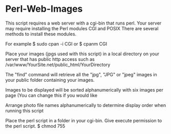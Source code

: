 # Perl-Web-Images

This script requires a web server with a cgi-bin that runs perl.  Your server may require installing the Perl modules CGI and POSIX
There are several methods to install these modules.

For example
$ sudo cpan -i CGI 
or 
$ cpanm CGI

Place your images (jpgs used with this script) in a local directory on your server that has public http access such as /var/www/YourSite.net/public_html/YourDirectory

The "find" command will retrieve all the "jpg", "JPG" or "jpeg" images in your public folder containing your images.

Images to be displayed will be sorted alphanumerically with six images per page (You can change this if you would like 

Arrange photo file names alphanumerically to determine display order when running this script

Place the perl script in a folder in your cgi-bin.
Give execute permission to the perl script.
$ chmod 755 

